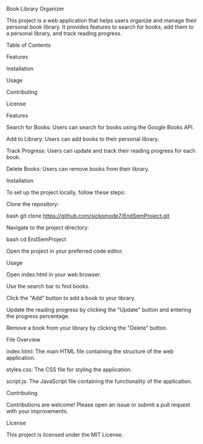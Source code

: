 Book Library Organizer

This project is a web application that helps users organize and manage their personal book library. It provides features to search for books, add them to a personal library, and track reading progress.

Table of Contents

Features

Installation

Usage

Contributing

License

Features

Search for Books: Users can search for books using the Google Books API.

Add to Library: Users can add books to their personal library.

Track Progress: Users can update and track their reading progress for each book.

Delete Books: Users can remove books from their library.

Installation

To set up the project locally, follow these steps:

Clone the repository:

bash
git clone https://github.com/sickomode7/EndSemProject.git

Navigate to the project directory:

bash
cd EndSemProject

Open the project in your preferred code editor.

Usage

Open index.html in your web browser.

Use the search bar to find books.

Click the "Add" button to add a book to your library.

Update the reading progress by clicking the "Update" button and entering the progress percentage.

Remove a book from your library by clicking the "Delete" button.

File Overview

index.html: The main HTML file containing the structure of the web application.

styles.css: The CSS file for styling the application.

script.js: The JavaScript file containing the functionality of the application.

Contributing

Contributions are welcome! Please open an issue or submit a pull request with your improvements.

License

This project is licensed under the MIT License.
